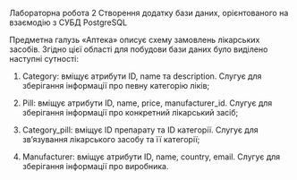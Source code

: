 Лабораторна робота 2 Створення додатку бази даних, орієнтованого на взаємодію з СУБД PostgreSQL

Предметна галузь «Аптека» описує схему замовлень лікарських засобів. Згідно цієї області для побудови бази даних було виділено наступні сутності:

1.	Category: вміщує атрибути ID, name та description. Слугує для зберігання інформації про певну категорію ліків;

2.	Pill: вміщує атрибути ID, name, price, manufacturer_id. Слугує для зберігання інформації про конкретний лікарський засіб;

3.	Category_pill: вміщує ID препарату та ID категорії. Слугує для зв’язування лікарського засобу та її категорії;

4.	Manufacturer: вміщує атрибути ID, name, country, email. Слугує для зберігання інформації про виробника.
